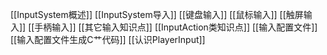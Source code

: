[[InputSystem概述]]
[[InputSystem导入]]
[[键盘输入]]
[[鼠标输入]]
[[触屏输入]]
[[手柄输入]]
[[其它输入知识点]]
[[InputAction类知识点]]
[[输入配置文件]]
[[输入配置文件生成C艹代码]]
[[认识PlayerInput]]